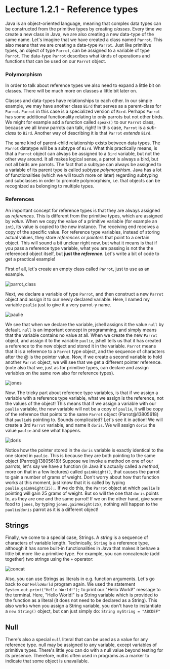 # Lecture 1.2.1 - Reference types
Java is an object-oriented language, meaning that complex data types can be constructed from the primitive types by creating <i>classes</i>. Every time we create a new class in Java, we are also creating a new data-type of the same name. Let's imagine that we have created a class named `Parrot`. This also means that we are creating a data-type `Parrot`. Just like primitive types, an object of type `Parrot`, can be assigned to a variable of type `Parrot`. The data-type `Parrot` describes what kinds of operations and functions that can be used on our `Parrot` object.

### Polymorphism
In order to talk about reference types we also need to expand a little bit on classes. There will be much more on classes a little bit later on.

Classes and data-types have relationships to each other. In our simple example, we may have another class `Bird` that serves as a parent-class for `Parrot`. `Parrot` in this case is a specialized version of `Bird`. Perhaps `Parrot` has some additional functionality relating to only parrots but not other birds. We might for example add a function called `speak()` to our `Parrot` class, because we all know parrots can talk, right! In this case, `Parrot` is a <i>sub-class</i> to `Bird`. Another way of describing it is that `Parrot` <i>extends</i> `Bird`.

The same kind of parent-child relationship exists between data types. The `Parrot` datatype will be a subtype of `Bird`. What this practically means, is that a `Parrot` object can always be assigned to a `Bird` variable, but not the other way around. It all makes logical sense, a parrot is always a bird, but not all birds are parrots. The fact that a subtype can always be assigned to a variable of its parent type is called <i>subtype polymorphism</i>. Java has a lot of functionalities (which we will touch more on later) regarding subtyping and subclasses in order to promote polymorphism, i.e. that objects can be recognized as belonging to multiple types.

### References
An important concept for reference types is that they are always assigned as <i>references</i>. This is different from the primitive types, which are assigned by <i>value</i>. When we copy the value of a primitive variable (for example an `int`), its value is copied to the new instance. The receiving end receives a copy of the specific value. For reference type variables, instead of storing actual values, they store <i>references</i> or <i>pointers</i> that point to a certain object. This will sound a bit unclear right now, but what it means is that if you pass a reference type variable, what you are passing is not the the referenced object itself, but <b>just the <i>reference</i></b>. Let's write a bit of code to get a practical example! 

First of all, let's create an empty class called `Parrot`, just to use as an example.

![parrot_class](/assets/lecture_1/ParrotClass.png)

Next, we declare a variable of type `Parrot`, and then construct a new `Parrot` object and assign it to our newly declared variable. Here, I named my variable `paulie` just to give it a very parrot-y name.

![paulie](/assets/lecture_1/paulie.png)

We see that when we declare the variable, jshell assigns it the value `null` by default. `null` is an important concept in programming, and simply means that the variable contains no value at all. When we create the new `Parrot` object, and assign it to the variable `paulie`, jshell tells us that it has created a reference to the new object and stored it in the variable. `Parrot` means that it is a reference to a `Parrot` type object, and the sequence of characters after the @ is the pointer value. Now, if we create a second variable to hold another `Parrot` object, we will see that we get a different pointer reference. (note also that we, just as for primitive types, can declare and assign variables on the same row also for reference types).

![jones](/assets/lecture_1/jones.png)

Now. The tricky part about reference type variables, is that if we assign a variable with a reference type variable, what we assign is the reference, not the values of the object! This means that if we assign a variable with our `paulie` variable, the new variable will not be a copy of `paulie`, it will be copy of the reference that points to the same `Parrot` object (Parrot@13805618) that `paulie`is pointing to. Sounds complicated? Let's see it in action! We will create a 3rd `Parrot` variable, and name it `doris`. We will assign `doris` the value `paulie` and see what happens.

![doris](/assets/lecture_1/doris.png)

Notice how the pointer stored in the `doris` variable is exactly identical to the one stored in `paulie`. This is because they are both pointing to the same object (Parrot@13805618)! Suppose we invoke a method on one of our parrots, let's say we have a function (in Java it's actually called a <i>method</i>, more on that in a few lectures) called `gainWeight()`, that causes the parrot to gain a number of grams of weight. Don't worry about how that function works at this moment, just know that it is called by typing `paulie.gainWeight(25);`. If we do this, the `Parrot` object at which `paulie` is pointing will gain 25 grams of weight. But so will the one that `doris` points to, as they are one and the same parrot! If we on the other hand, give some food to `jones`, by typing `jones.gainWeight(25)`, nothing will happen to the `paulie`/`doris` parrot as it is a different object!

## Strings
Finally, we come to a special case, Strings. A <i>string</i> is a sequence of characters of variable length. Technically, `String` is a reference type, although it has some built-in functionalities in Java that makes it behave a little bit more like a primitive type. For example, you can concatenate (add together) two strings using the `+` operator:

![concat](/assets/lecture_1/stringConcat.png)

Also, you can use Strings as literals in e.g. function arguments. Let's go back to our `HelloWorld` program again. We used the statement `System.out.print("Hello World!");` to print our "Hello World!" message to the terminal. Here, "Hello World!" is a String variable which is provided to the function as a literal (it does not need to be declared as a String). This also works when you assign a String variable, you don't have to instantiate a `new String()` object, but can just simply do: `String myString = "ABCDEF"`

## Null
There's also a special `null` literal that can be used as a value for any reference type. null may be assigned to any variable, except variables of primitive types. There's little you can do with a null value beyond testing for its presence. Therefore, null is often used in programs as a marker to indicate that some object is unavailable.
